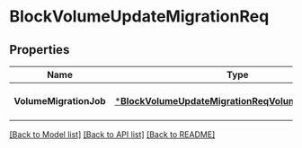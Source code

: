 # BlockVolumeUpdateMigrationReq

## Properties
Name | Type | Description | Notes
------------ | ------------- | ------------- | -------------
**VolumeMigrationJob** | [***BlockVolumeUpdateMigrationReqVolumeMigrationJob**](BlockVolumeUpdateMigrationReq_VolumeMigrationJob.md) |  | [optional] [default to null]

[[Back to Model list]](../README.md#documentation-for-models) [[Back to API list]](../README.md#documentation-for-api-endpoints) [[Back to README]](../README.md)


